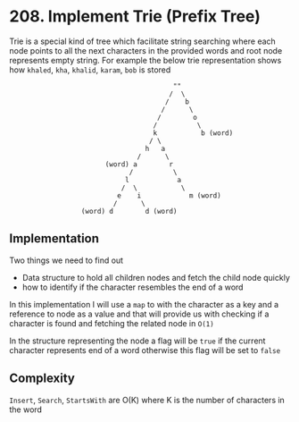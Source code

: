 # 208. Implement Trie (Prefix Tree)

Trie is a special kind of tree which facilitate string searching where each node points to all the next characters in the provided words and root node represents empty string. For example the below trie representation shows how `khaled`, `kha`, `khalid`, `karam`, `bob` is stored

```info
                                         ""
                                        /  \
                                       /    b
                                      /      \
                                     /        o
                                    /          \
                                    k           b (word)
                                   / \
                                  h   a
                                /      \
                        (word) a        r
                              /          \
                             l            a
                            /  \           \
                           e    i            m (word)
                          /      \
                  (word) d        d (word)
```

## Implementation

Two things we need to find out

* Data structure to hold all children nodes and fetch the child node quickly
* how to identify if the character resembles the end of a word

In this implementation I will use a `map` to with the character as a key and a reference to node as a value and that will provide us with checking if a character is found and fetching the related node in `O(1)`

In the structure representing the node a flag will be `true` if the current character represents end of a word otherwise this flag will be set to `false`

## Complexity

`Insert`, `Search`, `StartsWith` are O(K) where K is the number of characters in the word
